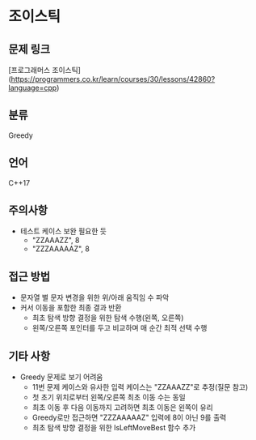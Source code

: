 # 조이스틱
## 문제 링크
[프로그래머스 조이스틱]
(https://programmers.co.kr/learn/courses/30/lessons/42860?language=cpp)
## 분류
Greedy
## 언어
C++17
## 주의사항
* 테스트 케이스 보완 필요한 듯
  + "ZZAAAZZ", 8
  + "ZZZAAAAAZ", 8
## 접근 방법
* 문자열 별 문자 변경을 위한 위/아래 움직임 수 파악
* 커서 이동을 포함한 최종 결과 반환
  + 최초 탐색 방향 결정을 위한 탐색 수행(왼쪽, 오른쪽)
  + 왼쪽/오른쪽 포인터를 두고 비교하며 매 순간 최적 선택 수행
## 기타 사항
* Greedy 문제로 보기 어려움
  + 11번 문제 케이스와 유사한 입력 케이스는 "ZZAAAZZ"로 추정(질문 참고)
  + 첫 초기 위치로부터 왼쪽/오른쪽 최초 이동 수는 동일
  + 최초 이동 후 다음 이동까지 고려하면 최초 이동은 왼쪽이 유리
  + Greedy로만 접근하면 "ZZZAAAAAZ" 입력에 8이 아닌 9를 출력
  + 최초 탐색 방향 결정을 위한 IsLeftMoveBest 함수 추가
